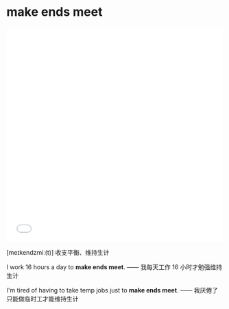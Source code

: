 # make ends meet

<iframe src="//player.bilibili.com/player.html?bvid=BV1DB4y1d7X8&page=1&high_quality=1&danmaku=0&autoplay=0" allowfullscreen="true" width="100%" height="500" scrolling="no" frameborder="0" sandbox="allow-top-navigation allow-same-origin allow-forms allow-scripts"></iframe>

\[meɪkendzmiː(t)\] 收支平衡、维持生计

I work 16 hours a day to **make ends meet**. —— 我每天工作 16 小时才勉强维持生计

I'm tired of having to take temp jobs just to **make ends meet**. —— 我厌倦了只能做临时工才能维持生计

